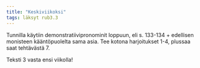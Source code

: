 ```yaml
---
title: "Keskiviikoksi"
tags: läksyt rub3.3
---
```


Tunnilla käytiin demonstratiivipronominit loppuun, eli s. 133-134 + edellisen monisteen kääntöpuolelta sama asia. Tee kotona harjoitukset 1-4, plussaa saat tehtävästä 7.

Teksti 3 vasta ensi viikolla!